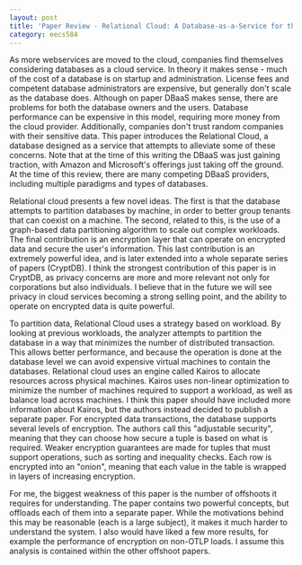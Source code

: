 ```yaml
---
layout: post
title: 'Paper Review - Relational Cloud: A Database-as-a-Service for the Cloud' 
category: eecs584
---
```

As more webservices are moved to the cloud, companies find themselves considering databases as a cloud service. In theory it makes sense - much of the cost of a database is on startup and administration. License fees and competent database administrators are expensive, but generally don't scale as the database does. Although on paper DBaaS makes sense, there are problems for both the database owners and the users. Database performance can be expensive in this model, requiring more money from the cloud provider. Additionally, companies don't trust random companies with their sensitive data. This paper introduces the Relational Cloud, a database designed as a service that attempts to alleviate some of these concerns. Note that at the time of this writing the DBaaS was just gaining traction, with Amazon and Microsoft's offerings just taking off the ground. At the time of this review, there are many competing DBaaS providers, including multiple paradigms and types of databases.

Relational cloud presents a few novel ideas. The first is that the database attempts to partition databases by machine, in order to better group tenants that can coexist on a machine. The second, related to this, is the use of a graph-based data partitioning algorithm to scale out complex workloads. The final contribution is an encryption layer that can operate on encrypted data and secure the user's information. This last contribution is an extremely powerful idea, and is later extended into a whole separate series of papers (CryptDB). I think the strongest contribution of this paper is in CryptDB, as privacy concerns are more and more relevant not only for corporations but also individuals. I believe that in the future we will see privacy in cloud services becoming a strong selling point, and the ability to operate on encrypted data is quite powerful.

To partition data, Relational Cloud uses a strategy based on workload. By looking at previous workloads, the analyzer attempts to partition the database in a way that minimizes the number of distributed transaction. This allows better performance, and because the operation is done at the database level we can avoid expensive virtual machines to contain the databases. Relational cloud uses an engine called Kairos to allocate resources across physical machines. Kairos uses non-linear optimization to minimize the number of machines required to support a workload, as well as balance load across machines. I think this paper should have included more information about Kairos, but the authors instead decided to publish a separate paper. For encrypted data transactions, the database supports several levels of encryption. The authors call this "adjustable security", meaning that they can choose how secure a tuple is based on what is required. Weaker encryption guarantees are made for tuples that must support operations, such as sorting and inequality checks. Each row is encrypted into an "onion", meaning that each value in the table is wrapped in layers of increasing encryption. 

For me, the biggest weakness of this paper is the number of offshoots it requires for understanding. The paper contains two powerful concepts, but offloads each of them into a separate paper. While the motivations behind this may be reasonable (each is a large subject), it makes it much harder to understand the system. I also would have liked a few more results, for example the performance of encryption on non-OTLP loads. I assume this analysis is contained within the other offshoot papers.

